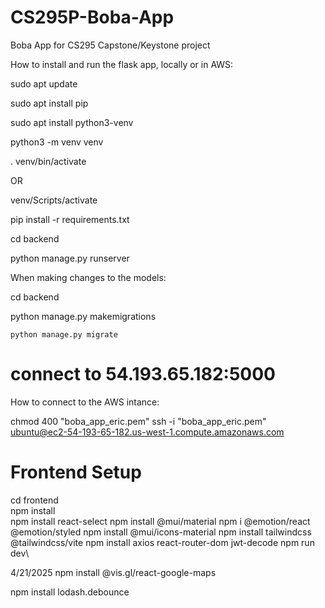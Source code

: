 # CS295P-Boba-App
Boba App for CS295 Capstone/Keystone project

How to install and run the flask app, locally or in AWS:

sudo apt update

sudo apt install pip

sudo apt install python3-venv

python3 -m venv venv

. venv/bin/activate

OR

venv/Scripts/activate

pip install -r requirements.txt

cd backend

python manage.py runserver


When making changes to the models:

cd backend

python manage.py makemigrations

    python manage.py migrate
# connect to 54.193.65.182:5000

How to connect to the AWS intance:

chmod 400 "boba_app_eric.pem"
ssh -i "boba_app_eric.pem" ubuntu@ec2-54-193-65-182.us-west-1.compute.amazonaws.com

# Frontend Setup
cd frontend\
npm install\
npm install react-select
npm install @mui/material
npm i @emotion/react @emotion/styled
npm install @mui/icons-material
npm install tailwindcss @tailwindcss/vite
npm install axios react-router-dom jwt-decode
npm run dev\

4/21/2025
npm install @vis.gl/react-google-maps

npm install lodash.debounce
